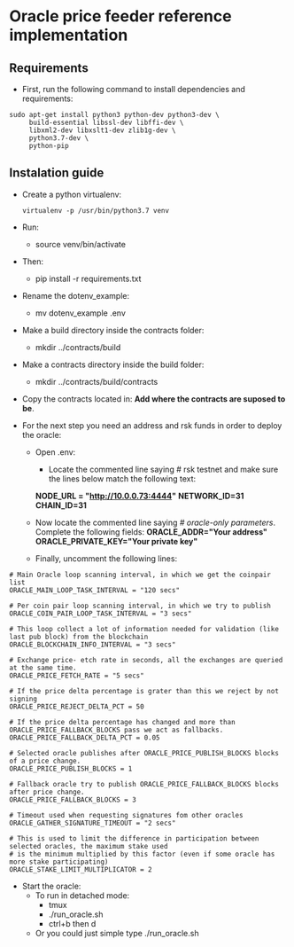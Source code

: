 # Oracle price feeder reference implementation

## Requirements 

- First, run the following command to install dependencies and requirements:

```
sudo apt-get install python3 python-dev python3-dev \
     build-essential libssl-dev libffi-dev \
     libxml2-dev libxslt1-dev zlib1g-dev \
     python3.7-dev \
     python-pip
```

## Instalation guide
- Create a python virtualenv: 

      virtualenv -p /usr/bin/python3.7 venv

- Run:
    -  source venv/bin/activate
- Then:
    - pip install -r requirements.txt
- Rename the dotenv_example:
    - mv dotenv_example .env
- Make a build directory inside the contracts folder: 
    - mkdir ../contracts/build
- Make a contracts directory inside the build folder: 
    - mkdir ../contracts/build/contracts
- Copy the contracts located in: **Add where the contracts are suposed to be**.
- For the next step you need an address and rsk funds in order to deploy the oracle: 
    - Open .env: 
        - Locate the commented line saying # rsk testnet and make sure the lines below match the following  text:
        
        **NODE_URL = "http://10.0.0.73:4444"**
        **NETWORK_ID=31**
        **CHAIN_ID=31**
    - Now locate the commented line saying  *# oracle-only parameters*. Complete the following fields: 
    **ORACLE_ADDR="Your address"**
    **ORACLE_PRIVATE_KEY="Your private key"**
    - Finally, uncomment the following lines: 
```
# Main Oracle loop scanning interval, in which we get the coinpair list
ORACLE_MAIN_LOOP_TASK_INTERVAL = "120 secs"

# Per coin pair loop scanning interval, in which we try to publish
ORACLE_COIN_PAIR_LOOP_TASK_INTERVAL = "3 secs"

# This loop collect a lot of information needed for validation (like last pub block) from the blockchain
ORACLE_BLOCKCHAIN_INFO_INTERVAL = "3 secs"

# Exchange price- etch rate in seconds, all the exchanges are queried at the same time.
ORACLE_PRICE_FETCH_RATE = "5 secs"

# If the price delta percentage is grater than this we reject by not signing
ORACLE_PRICE_REJECT_DELTA_PCT = 50

# If the price delta percentage has changed and more than ORACLE_PRICE_FALLBACK_BLOCKS pass we act as fallbacks.
ORACLE_PRICE_FALLBACK_DELTA_PCT = 0.05

# Selected oracle publishes after ORACLE_PRICE_PUBLISH_BLOCKS blocks of a price change.
ORACLE_PRICE_PUBLISH_BLOCKS = 1

# Fallback oracle try to publish ORACLE_PRICE_FALLBACK_BLOCKS blocks after price change.
ORACLE_PRICE_FALLBACK_BLOCKS = 3

# Timeout used when requesting signatures fom other oracles
ORACLE_GATHER_SIGNATURE_TIMEOUT = "2 secs"

# This is used to limit the difference in participation between selected oracles, the maximum stake used
# is the minimum multiplied by this factor (even if some oracle has more stake participating)
ORACLE_STAKE_LIMIT_MULTIPLICATOR = 2
```

- Start the oracle: 
    - To run in detached mode: 
        - tmux
        - ./run_oracle.sh
        - ctrl+b then d
    - Or you could just simple type ./run_oracle.sh 